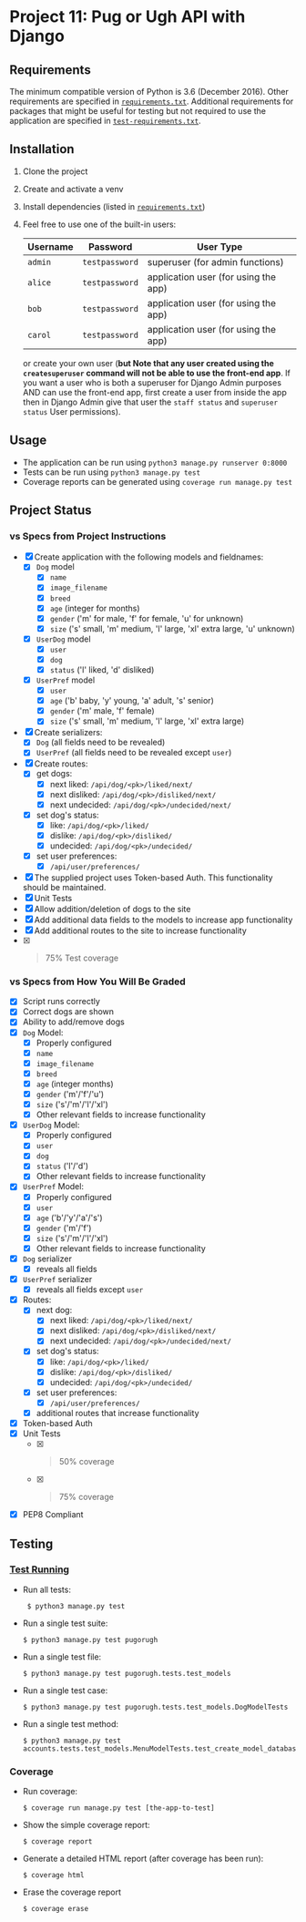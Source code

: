 Project 11: Pug or Ugh API with Django
======================================

Requirements
------------

The minimum compatible version of Python is 3.6 (December 2016).
Other requirements are specified in [`requirements.txt`][reqs]. Additional
requirements for packages that might be useful for testing but not required
to use the application are specified in [`test-requirements.txt`][testreqs].

Installation
------------

1. Clone the project
2. Create and activate a venv
3. Install dependencies (listed in [`requirements.txt`][reqs])
4. Feel free to use one of the built-in users:
   
   Username | Password       | User Type
   ---------|----------------|-----------
   `admin`  | `testpassword` | superuser (for admin functions)
   `alice`  | `testpassword` | application user (for using the app)
   `bob`    | `testpassword` | application user (for using the app)
   `carol`  | `testpassword` | application user (for using the app)

   or create your own user (**but Note that any user created using the
   `createsuperuser` command will not be able to use the front-end app**. If you
   want a user who is both a superuser for Django Admin purposes AND can use
   the front-end app, first create a user from inside the app then in Django
   Admin give that user the `staff status` and `superuser status` User
   permissions).

Usage
-----

- The application can be run using `python3 manage.py runserver 0:8000`
- Tests can be run using `python3 manage.py test`
- Coverage reports can be generated using `coverage run manage.py test`

Project Status
--------------

### vs Specs from Project Instructions ###

- [x] Create application with the following models and fieldnames:
  - [x] `Dog` model
    - [x] `name`
    - [x] `image_filename`
    - [x] `breed`
    - [x] `age` (integer for months)
    - [x] `gender` ('m' for male, 'f' for female, 'u' for unknown)
    - [x] `size` ('s' small, 'm' medium, 'l' large, 'xl' extra large,
          'u' unknown)
  - [x] `UserDog` model
    - [x] `user`
    - [x] `dog`
    - [x] `status` ('l' liked, 'd' disliked)
  - [x] `UserPref` model
    - [x] `user`
    - [x] `age` ('b' baby, 'y' young, 'a' adult, 's' senior)
    - [x] `gender` ('m' male, 'f' female)
    - [x] `size` ('s' small, 'm' medium, 'l' large, 'xl' extra large)
- [x] Create serializers:
  - [x] `Dog` (all fields need to be revealed)
  - [x] `UserPref` (all fields need to be revealed except `user`)
- [x] Create routes:
  - [x] get dogs:
    - [x] next liked: `/api/dog/<pk>/liked/next/`
    - [x] next disliked: `/api/dog/<pk>/disliked/next/`
    - [x] next undecided: `/api/dog/<pk>/undecided/next/`
  - [x] set dog's status:
    - [x] like: `/api/dog/<pk>/liked/`
    - [x] dislike: `/api/dog/<pk>/disliked/`
    - [x] undecided: `/api/dog/<pk>/undecided/`
  - [x] set user preferences:
    - [x] `/api/user/preferences/`
- [x] The supplied project uses Token-based Auth. This functionality should be
      maintained.
- [x] Unit Tests
- [x] Allow addition/deletion of dogs to the site
- [x] Add additional data fields to the models to increase app functionality
- [x] Add additional routes to the site to increase functionality
- [x] >75% Test coverage

### vs Specs from How You Will Be Graded ###

- [x] Script runs correctly
- [x] Correct dogs are shown
- [x] Ability to add/remove dogs
- [x] `Dog` Model:
  - [x] Properly configured
  - [x] `name`
  - [x] `image_filename`
  - [x] `breed`
  - [x] `age` (integer months)
  - [x] `gender` ('m'/'f'/'u')
  - [x] `size` ('s'/'m'/'l'/'xl')
  - [x] Other relevant fields to increase functionality
- [x] `UserDog` Model:
  - [x] Properly configured
  - [x] `user`
  - [x] `dog`
  - [x] `status` ('l'/'d')
  - [x] Other relevant fields to increase functionality
- [x] `UserPref` Model:
  - [x] Properly configured
  - [x] `user`
  - [x] `age` ('b'/'y'/'a'/'s')
  - [x] `gender` ('m'/'f')
  - [x] `size` ('s'/'m'/'l'/'xl')
  - [x] Other relevant fields to increase functionality
- [x] `Dog` serializer
  - [x] reveals all fields
- [x] `UserPref` serializer
  - [x] reveals all fields except `user`
- [x] Routes:
  - [x] next dog:
    - [x] next liked: `/api/dog/<pk>/liked/next/`
    - [x] next disliked: `/api/dog/<pk>/disliked/next/`
    - [x] next undecided: `/api/dog/<pk>/undecided/next/`
  - [x] set dog's status:
    - [x] like: `/api/dog/<pk>/liked/`
    - [x] dislike: `/api/dog/<pk>/disliked/`
    - [x] undecided: `/api/dog/<pk>/undecided/`
  - [x] set user preferences:
    - [x] `/api/user/preferences/`
  - [x] additional routes that increase functionality
- [x] Token-based Auth
- [x] Unit Tests
  - [x] >50% coverage
  - [x] >75% coverage
- [x] PEP8 Compliant

Testing
-------

### [Test Running](https://docs.djangoproject.com/en/2.2/topics/testing/overview/#running-tests) ###

- Run all tests:
  ```console
   $ python3 manage.py test
   ```

- Run a single test suite:
  ```console
  $ python3 manage.py test pugorugh
  ```

- Run a single test file:
  ```console
  $ python3 manage.py test pugorugh.tests.test_models
  ```

- Run a single test case:
  ```console
  $ python3 manage.py test pugorugh.tests.test_models.DogModelTests
  ```

- Run a single test method:
  ```console
  $ python3 manage.py test accounts.tests.test_models.MenuModelTests.test_create_model_database_has_correct_data
  ```

### Coverage ###

- Run coverage:
  ```console
  $ coverage run manage.py test [the-app-to-test]
  ```

- Show the simple coverage report:
  ```console
  $ coverage report
  ```

- Generate a detailed HTML report (after coverage has been run):
  ```console
  $ coverage html
  ```

- Erase the coverage report
  ```console
  $ coverage erase
  ```


[reqs]: https://github.com/Crossroadsman/treehouse-techdegree-python-project11/blob/master/requirements.txt
[testreqs]: https://github.com/Crossroadsman/treehouse-techdegree-python-project11/blob/master/test-requirements.txt
